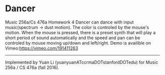 # Dancer
  
Music 256a/Cs 476a Homework 4 Dancer can dance with input music(spectrum -> dust motion). The color is controled by the mouse's motion. When the mouse is pressed, there is a preset synth that will play a short period of sound automatically and the speed and pan can be controled by mouse moving up/down and left/right.
Demo is availible on Vimeo:https://vimeo.com/191411263

---

Implemented by Yuan Li (yuanyuanATccrmaDOTstanfordDOTedu) for Music 256a / CS 476a (fall 2016).
